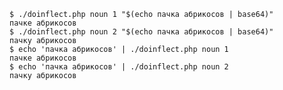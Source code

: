     $ ./doinflect.php noun 1 "$(echo пачка абрикосов | base64)"
    пачке абрикосов
    $ ./doinflect.php noun 2 "$(echo пачка абрикосов | base64)"
    пачку абрикосов
    $ echo 'пачка абрикосов' | ./doinflect.php noun 1
    пачке абрикосов
    $ echo 'пачка абрикосов' | ./doinflect.php noun 2
    пачку абрикосов
